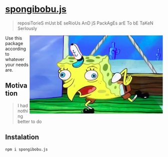 # [spongibobu.js](https://jmg-duarte.github.io/spongibobu.js/)
> reposiTorieS mUst bE seRioUs AnD jS PackAgEs arE To bE TaKeN SerIously

<img src="./resources/spongibobu.jpg" alt="spongibobu.js" align="right" height=250px>
<!-- https://raw.githubusercontent.com/jmg-duarte/spongibobu.js/master/resources/spongibobu.jpg -->

Use this package according to whatever your needs are.

## Motivation
> I had nothing better to do

## Instalation
```bash
npm i spongibobu.js
```
